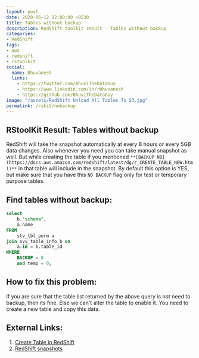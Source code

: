 ```yaml
---
layout: post
date: 2020-06-12 22:00:00 +0530
title: Tables without backup
description: RedShift toolkit result - Tables without backup
categories:
- RedShift
tags:
- aws
- redshift
- rstoolkit
social:
  name: Bhuvanesh
  links:
    - https://twitter.com/BhuviTheDataGuy
    - https://www.linkedin.com/in/rbhuvanesh
    - https://github.com/BhuviTheDataGuy
image: "/assets/RedShift Unload All Tables To S3.jpg"
permalink: /rskit/nobackup
---
```


## RStoolKit Result: Tables without backup

RedShift will take the snapshot automatically at every 8 hours or every 5GB data changes. Also whenever you need you can take manual snapshot as well. But while creating the table if you mentioned `**[BACKUP NO](https://docs.aws.amazon.com/redshift/latest/dg/r_CREATE_TABLE_NEW.html)**` in that table will include in the snapshot. By default this option is YES, but make sure that you have this `NO BACKUP` flag only for test or temporary purpose tables. 

## Find tables without backup:

```sql
select
	b."schema",
	a.name
FROM
	stv_tbl_perm a
join svv_table_info b on
	a.id = b.table_id
WHERE
	BACKUP = 0
	and temp = 0;
```

## How to fix this problem:

If you are sure that the table list returned by the above query is not need to backup, then its fine. Else we can't alter the table to enable it. You need to create a new table and copy this data.

## External Links:

1. [Create Table in RedShift](https://docs.aws.amazon.com/redshift/latest/dg/r_CREATE_TABLE_NEW.html)
2. [RedShift snapshots](https://docs.aws.amazon.com/redshift/latest/mgmt/working-with-snapshots.html)